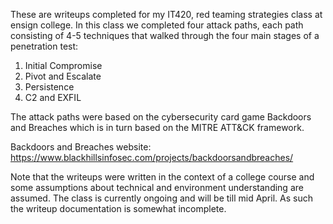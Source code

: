 These are writeups completed for my IT420, red teaming strategies class at ensign college.  In this class we completed four attack paths, each path consisting of 4-5 techniques that walked through the four main stages of a penetration test:
1. Initial Compromise
2. Pivot and Escalate
3. Persistence
4. C2 and EXFIL

The attack paths were based on the cybersecurity card game Backdoors and Breaches which is in turn based on the MITRE ATT&CK framework.

Backdoors and Breaches website: https://www.blackhillsinfosec.com/projects/backdoorsandbreaches/

Note that the writeups were written in the context of a college course and some assumptions about technical and environment understanding are assumed.
The class is currently ongoing and will be till mid April.  As such the writeup documentation is somewhat incomplete.

